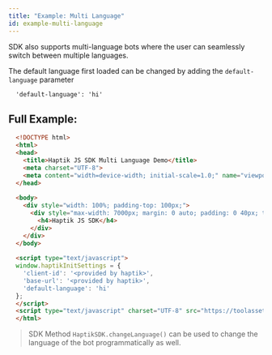```yaml
---
title: "Example: Multi Language"
id: example-multi-language
---
```


SDK also supports multi-language bots where the user can seamlessly switch between multiple languages.

The default language first loaded can be changed by adding the `default-language` parameter
```
  'default-language': 'hi'
```

## Full Example:
```html
  <!DOCTYPE html>
  <html>
  <head>
    <title>Haptik JS SDK Multi Language Demo</title>
    <meta charset="UTF-8">
    <meta content="width=device-width; initial-scale=1.0;" name="viewport">
  </head>
  
  <body>
    <div style="width: 100%; padding-top: 100px;">
      <div style="max-width: 7000px; margin: 0 auto; padding: 0 40px; text-align: left;">
        <h4>Haptik JS SDK</h4>
      </div>
    </div>
  </body>
  
  <script type="text/javascript">
  window.haptikInitSettings = {
    'client-id': '<provided by haptik>',
    'base-url': '<provided by haptik>',
    'default-language': 'hi'
  };
  </script>
  <script type="text/javascript" charset="UTF-8" src="https://toolassets.haptikapi.com/platform/javascript-xdk/production/loader.js"></script>
  </html>
```

> SDK Method `HaptikSDK.changeLanguage()` can be used to change the language of the bot programmatically as well.
> 
